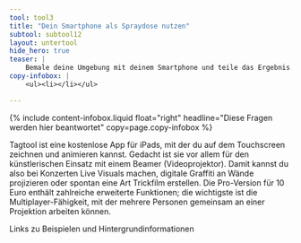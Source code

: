 ```yaml
---
tool: tool3
title: "Dein Smartphone als Spraydose nutzen"
subtool: subtool12
layout: untertool
hide_hero: true
teaser: |
    Bemale deine Umgebung mit deinem Smartphone und teile das Ergebnis.
copy-infobox: |
    <ul><li></li></ul>

---
```

{% include content-infobox.liquid float="right" headline="Diese Fragen werden hier beantwortet" copy=page.copy-infobox %}

Tagtool ist eine kostenlose App für iPads, mit der du auf dem Touchscreen zeichnen und animieren kannst. Gedacht ist sie vor allem für den künstlerischen Einsatz mit einem Beamer (Videoprojektor). Damit kannst du also bei Konzerten Live Visuals machen, digitale Graffiti an Wände projizieren oder spontan eine Art Trickfilm erstellen.
Die Pro-Version für 10 Euro enthält zahlreiche erweiterte Funktionen; die wichtigste ist die Multiplayer-Fähigkeit, mit der mehrere Personen gemeinsam an einer Projektion arbeiten können.

<p class="link-list">
    <span class="link-list-headline">Links zu Beispielen und Hintergrundinformationen</span>
    <a class="external-link" href="" target="_blank"></a>
</p>